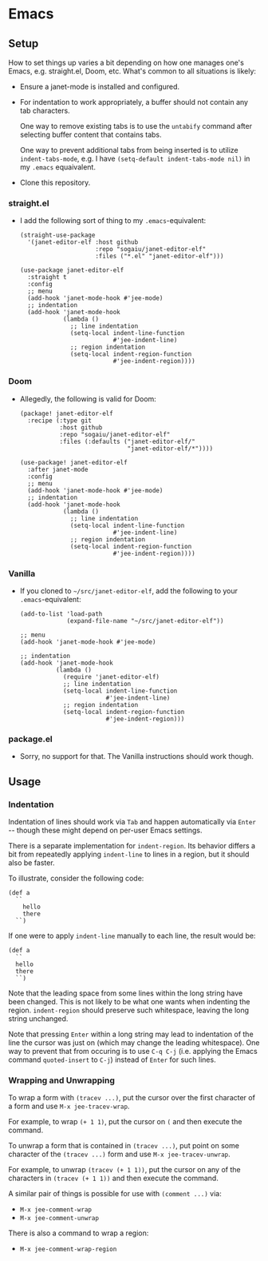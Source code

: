 # Emacs

## Setup

How to set things up varies a bit depending on how one manages one's
Emacs, e.g. straight.el, Doom, etc.  What's common to all situations
is likely:

* Ensure a janet-mode is installed and configured.

* For indentation to work appropriately, a buffer should not contain
  any tab characters.

  One way to remove existing tabs is to use the
  `untabify` command after selecting buffer content that contains
  tabs.

  One way to prevent additional tabs from being inserted is to utilize
  `indent-tabs-mode`, e.g.  I have `(setq-default indent-tabs-mode
  nil)` in my `.emacs` equaivalent.

* Clone this repository.

### straight.el

* I add the following sort of thing to my `.emacs`-equivalent:
    ```
    (straight-use-package
      '(janet-editor-elf :host github
                         :repo "sogaiu/janet-editor-elf"
                         :files ("*.el" "janet-editor-elf")))

    (use-package janet-editor-elf
      :straight t
      :config
      ;; menu
      (add-hook 'janet-mode-hook #'jee-mode)
      ;; indentation
      (add-hook 'janet-mode-hook
                (lambda ()
                  ;; line indentation
                  (setq-local indent-line-function
                              #'jee-indent-line)
                  ;; region indentation
                  (setq-local indent-region-function
                              #'jee-indent-region))))
    ```

### Doom

* Allegedly, the following is valid for Doom:
    ```
    (package! janet-editor-elf
      :recipe (:type git
               :host github
               :repo "sogaiu/janet-editor-elf"
               :files (:defaults ("janet-editor-elf/"
                                  "janet-editor-elf/*"))))

    (use-package! janet-editor-elf
      :after janet-mode
      :config
      ;; menu
      (add-hook 'janet-mode-hook #'jee-mode)
      ;; indentation
      (add-hook 'janet-mode-hook
                (lambda ()
                  ;; line indentation
                  (setq-local indent-line-function
                              #'jee-indent-line)
                  ;; region indentation
                  (setq-local indent-region-function
                              #'jee-indent-region))))
    ```

### Vanilla

* If you cloned to `~/src/janet-editor-elf`, add the following to your
  `.emacs`-equivalent:
    ```
    (add-to-list 'load-path
                 (expand-file-name "~/src/janet-editor-elf"))

    ;; menu
    (add-hook 'janet-mode-hook #'jee-mode)

    ;; indentation
    (add-hook 'janet-mode-hook
              (lambda ()
                (require 'janet-editor-elf)
                ;; line indentation
                (setq-local indent-line-function
                            #'jee-indent-line)
                ;; region indentation
                (setq-local indent-region-function
                            #'jee-indent-region)))
    ```

### package.el

* Sorry, no support for that.  The Vanilla instructions should work
  though.

## Usage

### Indentation

Indentation of lines should work via `Tab` and happen automatically
via `Enter` -- though these might depend on per-user Emacs settings.

There is a separate implementation for `indent-region`.  Its behavior
differs a bit from repeatedly applying `indent-line` to lines in a
region, but it should also be faster.

To illustrate, consider the following code:

```
(def a
  ``
    hello
    there
  ``)
```

If one were to apply `indent-line` manually to each line, the result
would be:

```
(def a
  ``
  hello
  there
  ``)
```

Note that the leading space from some lines within the long string
have been changed.  This is not likely to be what one wants when
indenting the region.  `indent-region` should preserve such whitespace,
leaving the long string unchanged.

Note that pressing `Enter` within a long string may lead to
indentation of the line the cursor was just on (which may change the
leading whitespace).  One way to prevent that from occuring is to use
`C-q C-j` (i.e. applying the Emacs command `quoted-insert` to `C-j`)
instead of `Enter` for such lines.

### Wrapping and Unwrapping

To wrap a form with `(tracev ...)`, put the cursor over the first
character of a form and use `M-x jee-tracev-wrap`.

For example, to wrap `(+ 1 1)`, put the cursor on `(` and then execute
the command.

To unwrap a form that is contained in `(tracev ...)`, put point on
some character of the `(tracev ...)` form and use `M-x
jee-tracev-unwrap`.

For example, to unwrap `(tracev (+ 1 1))`, put the cursor on any of
the characters in `(tracev (+ 1 1))` and then execute the command.

A similar pair of things is possible for use with `(comment ...)` via:

* `M-x jee-comment-wrap`
* `M-x jee-comment-unwrap`

There is also a command to wrap a region:

* `M-x jee-comment-wrap-region`
